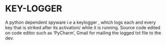# KEY-LOGGER
A python dependent spyware i.e a keylogger , which logs each
and every key that is striked after its activation/ while it is
running. Source code edited on code editor such as ‘PyCharm’, Gmail for mailing the logged txt file to the dev.
